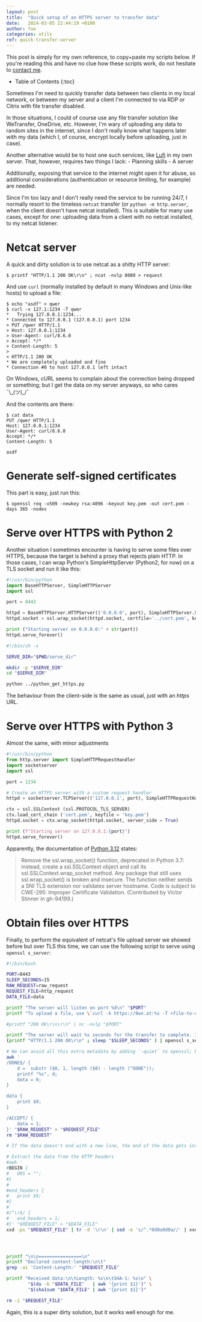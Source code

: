 ```yaml
---
layout: post
title:  "Quick setup of an HTTPS server to transfer data"
date:	2024-03-05 22:44:19 +0100
author: foo
categories: utils
ref: quick-transfer-server
---
```


This post is simply for my own reference, to copy+paste my scripts below.
If you're reading this and have no clue how these scripts work, do not hesitate to [contact me](/about).

* Table of Contents
{:toc}

Sometimes I'm need to quickly transfer data between two clients in my local network, or between my server and a client I'm connected to via RDP or Citrix with file transfer disabled.

In those situations, I could of course use any file transfer solution like WeTransfer, OneDrive, etc.
However, I'm wary of uploading any data to random sites in the internet, since I don't really know what happens later with my data (which I, of course, encrypt locally before uploading, just in case).

Another alternative would be to host one such services, like [Lufi](https://framagit.org/fiat-tux/hat-softwares/lufi) in my own server.
That, however, requires two things I lack:
    - Planning skills
    - A server

Additionally, exposing that service to the internet might open it for abuse, so additional considerations (authentication or resource limiting, for example) are needed.


Since I'm too lazy and I don't really need the service to be running 24/7, I normally resort to the timeless `netcat` transfer (or `python -m http.server`, when the client doesn't have netcat installed).
This is suitable for many use cases, except for one: uploading data from a client with no netcat installed, to my netcat listener.

# Netcat server

A quick and dirty solution is to use netcat as a shitty HTTP server:
```
$ printf "HTTP/1.1 200 OK\r\n" ; ncat -nvlp 8080 > request
```

And use `curl` (normally installed by default in many Windows and Unix-like hosts) to upload a file:
```
$ echo "asdf" > qwer
$ curl -v 127.1:1234 -T qwer
*   Trying 127.0.0.1:1234...
* Connected to 127.0.0.1 (127.0.0.1) port 1234
> PUT /qwer HTTP/1.1
> Host: 127.0.0.1:1234
> User-Agent: curl/8.6.0
> Accept: */*
> Content-Length: 5
>
< HTTP/1.1 200 OK
* We are completely uploaded and fine
* Connection #0 to host 127.0.0.1 left intact
```
On Windows, cURL seems to complain about the connection being dropped or something; but I get the data on my server anyways, so who cares ¯\\\_(ツ)\_/¯

And the contents are there:
```
$ cat data
PUT /qwer HTTP/1.1
Host: 127.0.0.1:1234
User-Agent: curl/8.6.0
Accept: */*
Content-Length: 5

asdf
```

# Generate self-signed certificates

This part is easy, just run this:
```
$ openssl req -x509 -newkey rsa:4096 -keyout key.pem -out cert.pem -days 365 -nodes
```


# Serve over HTTPS with Python 2

Another situation I sometimes encounter is having to serve some files over HTTPS, because the target is behind a proxy that rejects plain HTTP.
In those cases, I can wrap Python's SimpleHttpServer (Python2, for now) on a TLS socket and run it like this:

```py
#!/usr/bin/python
import BaseHTTPServer, SimpleHTTPServer
import ssl

port = 8443

httpd = BaseHTTPServer.HTTPServer(('0.0.0.0', port), SimpleHTTPServer.SimpleHTTPRequestHandler)
httpd.socket = ssl.wrap_socket(httpd.socket, certfile='../cert.pem', keyfile = '../key.pem', server_side=True)

print ("Starting server on 0.0.0.0:" + str(port))
httpd.serve_forever()
```

```sh
#!/bin/sh -x

SERVE_DIR="$PWD/serve_dir"

mkdir -p "$SERVE_DIR"
cd "$SERVE_DIR"

python ../python_get_https.py
```

The behaviour from the client-side is the same as usual, just with an _https_ URL.


# Serve over HTTPS with Python 3

Almost the same, with minor adjustments

```py
#!/usr/bin/python
from http.server import SimpleHTTPRequestHandler
import socketserver
import ssl

port = 1234

# Create an HTTPS server with a custom request handler
httpd = socketserver.TCPServer(('127.0.0.1', port), SimpleHTTPRequestHandler)

ctx = ssl.SSLContext (ssl.PROTOCOL_TLS_SERVER)
ctx.load_cert_chain ('cert.pem', keyfile = 'key.pem')
httpd.socket = ctx.wrap_socket(httpd.socket, server_side = True)

print (f"Starting server on 127.0.0.1:{port}")
httpd.serve_forever()
```

Apparently, the documentation of [Python 3.12](https://docs.python.org/3.12/whatsnew/3.12.html#ssl) states:
> Remove the ssl.wrap_socket() function, deprecated in Python 3.7: instead, create a ssl.SSLContext object and call its ssl.SSLContext.wrap_socket method.
> Any package that still uses ssl.wrap_socket() is broken and insecure.
> The function neither sends a SNI TLS extension nor validates server hostname. Code is subject to CWE-295: Improper Certificate Validation.
> (Contributed by Victor Stinner in gh-94199.)


# Obtain files over HTTPS

Finally, to perform the equivalent of netcat's file upload server we showed before but over TLS this time, we can use the following script to serve using `openssl s_server`:
```sh
#!/bin/bash

PORT=8443
SLEEP_SECONDS=15
RAW_REQUEST=raw_request
REQUEST_FILE=http_request
DATA_FILE=data

printf "The server will listen on port %d\n" "$PORT"
printf "To upload a file, use \`curl -k https://0wn.at:%s -T <file-to-upload>\`\n" "$PORT"

#printf "200 OK\r\n\r\n" | nc -nvlp "$PORT"

printf "The server will wait %s seconds for the transfer to complete. If it takes longer (for bigger files or congested network), modify the SLEEP_SECONDS variable.\n" "$SLEEP_SECONDS"
(printf "HTTP/1.1 200 OK\r\n" ; sleep "$SLEEP_SECONDS" ) | openssl s_server -key key.pem -cert cert.pem -accept "$PORT" > "$RAW_REQUEST"

# We can avoid all this extra metadata by adding `-quiet` to openssl; but, for whatever reason, that makes the server hang forever (?)
awk '
/DONE$/ {
	d =  substr ($0, 1, length ($0) - length ("DONE"));
	printf "%s", d;
	data = 0;
}

data {
	print $0;
}

/ACCEPT/ {
	data = 1;
}' "$RAW_REQUEST" > "$REQUEST_FILE"
rm "$RAW_REQUEST"

# If the data doesn't end with a new line, the end of the data gets interleaved with the "DONE" message from OpenSSL

# Extract the data from the HTTP headers
#awk '
#BEGIN {
#	ORS = "";
#}
#
#end_headers {
#	print $0;
#}
#
#/^\r$/ {
#	end_headers = 1;
#}' "$REQUEST_FILE" > "$DATA_FILE"
xxd -ps "$REQUEST_FILE" | tr -d '\r\n' | sed -e 's/^.*0d0a0d0a//' | xxd -r -ps > "$DATA_FILE"




printf "\n\n================\n"
printf "Declared content-length:\n\t"
grep -ai 'Content-Length:' "$REQUEST_FILE"

printf "Received data:\n\tLength: %s\n\tSHA-1: %s\n" \
		"$(du -b "$DATA_FILE"	| awk '{print $1}')" \
		"$(sha1sum "$DATA_FILE" | awk '{print $1}')"

rm -i "$REQUEST_FILE"
```

Again, this is a super dirty solution, but it works well enough for me.
